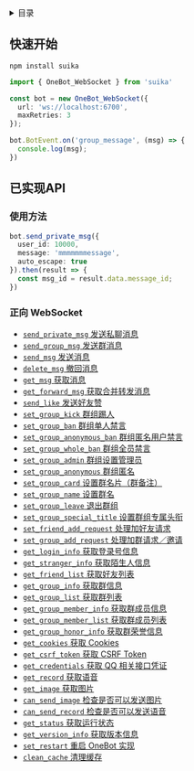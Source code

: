 <details>
<summary>目录</summary>

- [快速开始](#快速开始)
- [已实现API](#已实现API)

</details>

## 快速开始
`npm install suika`

```typescript
import { OneBot_WebSocket } from 'suika'

const bot = new OneBot_WebSocket({
  url: 'ws://localhost:6700',
  maxRetries: 3
});

bot.BotEvent.on('group_message', (msg) => {
  console.log(msg);
})
```

## 已实现API
### 使用方法

```typescript
bot.send_private_msg({
  user_id: 10000,
  message: 'mmmmmmmessage',
  auto_escape: true
}).then(result => {
  const msg_id = result.data.message_id;
})
```

### 正向 WebSocket
- [`send_private_msg` 发送私聊消息](https://github.com/howmanybots/onebot/blob/master/v11/specs/api/public.md#send_private_msg-发送私聊消息)
- [`send_group_msg` 发送群消息](https://github.com/howmanybots/onebot/blob/master/v11/specs/api/public.md#send_group_msg-发送群消息)
- [`send_msg` 发送消息](https://github.com/howmanybots/onebot/blob/master/v11/specs/api/public.md#send_msg-发送消息)
- [`delete_msg` 撤回消息](https://github.com/howmanybots/onebot/blob/master/v11/specs/api/public.md#delete_msg-撤回消息)
- [`get_msg` 获取消息](https://github.com/howmanybots/onebot/blob/master/v11/specs/api/public.md#get_msg-获取消息)
- [`get_forward_msg` 获取合并转发消息](https://github.com/howmanybots/onebot/blob/master/v11/specs/api/public.md#get_forward_msg-获取合并转发消息)
- [`send_like` 发送好友赞](https://github.com/howmanybots/onebot/blob/master/v11/specs/api/public.md#send_like-发送好友赞)
- [`set_group_kick` 群组踢人](https://github.com/howmanybots/onebot/blob/master/v11/specs/api/public.md#set_group_kick-群组踢人)
- [`set_group_ban` 群组单人禁言](https://github.com/howmanybots/onebot/blob/master/v11/specs/api/public.md#set_group_ban-群组单人禁言)
- [`set_group_anonymous_ban` 群组匿名用户禁言](https://github.com/howmanybots/onebot/blob/master/v11/specs/api/public.md#set_group_anonymous_ban-群组匿名用户禁言)
- [`set_group_whole_ban` 群组全员禁言](https://github.com/howmanybots/onebot/blob/master/v11/specs/api/public.md#set_group_whole_ban-群组全员禁言)
- [`set_group_admin` 群组设置管理员](https://github.com/howmanybots/onebot/blob/master/v11/specs/api/public.md#set_group_admin-群组设置管理员)
- [`set_group_anonymous` 群组匿名](https://github.com/howmanybots/onebot/blob/master/v11/specs/api/public.md#set_group_anonymous-群组匿名)
- [`set_group_card` 设置群名片（群备注）](https://github.com/howmanybots/onebot/blob/master/v11/specs/api/public.md#set_group_card-设置群名片群备注)
- [`set_group_name` 设置群名](https://github.com/howmanybots/onebot/blob/master/v11/specs/api/public.md#set_group_name-设置群名)
- [`set_group_leave` 退出群组](https://github.com/howmanybots/onebot/blob/master/v11/specs/api/public.md#set_group_leave-退出群组)
- [`set_group_special_title` 设置群组专属头衔](https://github.com/howmanybots/onebot/blob/master/v11/specs/api/public.md#set_group_special_title-设置群组专属头衔)
- [`set_friend_add_request` 处理加好友请求](https://github.com/howmanybots/onebot/blob/master/v11/specs/api/public.md#set_friend_add_request-处理加好友请求)
- [`set_group_add_request` 处理加群请求／邀请](https://github.com/howmanybots/onebot/blob/master/v11/specs/api/public.md#set_group_add_request-处理加群请求邀请)
- [`get_login_info` 获取登录号信息](https://github.com/howmanybots/onebot/blob/master/v11/specs/api/public.md#get_login_info-获取登录号信息)
- [`get_stranger_info` 获取陌生人信息](https://github.com/howmanybots/onebot/blob/master/v11/specs/api/public.md#get_stranger_info-获取陌生人信息)
- [`get_friend_list` 获取好友列表](https://github.com/howmanybots/onebot/blob/master/v11/specs/api/public.md#get_friend_list-获取好友列表)
- [`get_group_info` 获取群信息](https://github.com/howmanybots/onebot/blob/master/v11/specs/api/public.md#get_group_info-获取群信息)
- [`get_group_list` 获取群列表](https://github.com/howmanybots/onebot/blob/master/v11/specs/api/public.md#get_group_list-获取群列表)
- [`get_group_member_info` 获取群成员信息](https://github.com/howmanybots/onebot/blob/master/v11/specs/api/public.md#get_group_member_info-获取群成员信息)
- [`get_group_member_list` 获取群成员列表](https://github.com/howmanybots/onebot/blob/master/v11/specs/api/public.md#get_group_member_list-获取群成员列表)
- [`get_group_honor_info` 获取群荣誉信息](https://github.com/howmanybots/onebot/blob/master/v11/specs/api/public.md#get_group_honor_info-获取群荣誉信息)
- [`get_cookies` 获取 Cookies](https://github.com/howmanybots/onebot/blob/master/v11/specs/api/public.md#get_cookies-获取-cookies)
- [`get_csrf_token` 获取 CSRF Token](https://github.com/howmanybots/onebot/blob/master/v11/specs/api/public.md#get_csrf_token-获取-csrf-token)
- [`get_credentials` 获取 QQ 相关接口凭证](https://github.com/howmanybots/onebot/blob/master/v11/specs/api/public.md#get_credentials-获取-qq-相关接口凭证)
- [`get_record` 获取语音](https://github.com/howmanybots/onebot/blob/master/v11/specs/api/public.md#get_record-获取语音)
- [`get_image` 获取图片](https://github.com/howmanybots/onebot/blob/master/v11/specs/api/public.md#get_image-获取图片)
- [`can_send_image` 检查是否可以发送图片](https://github.com/howmanybots/onebot/blob/master/v11/specs/api/public.md#can_send_image-检查是否可以发送图片)
- [`can_send_record` 检查是否可以发送语音](https://github.com/howmanybots/onebot/blob/master/v11/specs/api/public.md#can_send_record-检查是否可以发送语音)
- [`get_status` 获取运行状态](https://github.com/howmanybots/onebot/blob/master/v11/specs/api/public.md#get_status-获取运行状态)
- [`get_version_info` 获取版本信息](https://github.com/howmanybots/onebot/blob/master/v11/specs/api/public.md#get_version_info-获取版本信息)
- [`set_restart` 重启 OneBot 实现](https://github.com/howmanybots/onebot/blob/master/v11/specs/api/public.md#set_restart-重启-onebot-实现)
- [`clean_cache` 清理缓存](https://github.com/howmanybots/onebot/blob/master/v11/specs/api/public.md#clean_cache-清理缓存)